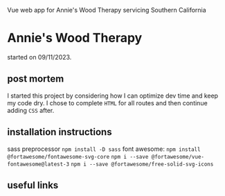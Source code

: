 Vue web app for Annie's Wood Therapy servicing Southern California

# Annie's Wood Therapy

started on 09/11/2023.

## post mortem

I started this project by considering how I can optimize dev time and keep my code dry. I chose to complete `HTML` for all routes and then continue adding `CSS` after.

## installation instructions

sass preprocessor `npm install -D sass`
font awesome:
`npm install @fortawesome/fontawesome-svg-core`
`npm i --save @fortawesome/vue-fontawesome@latest-3`
`npm i --save @fortawesome/free-solid-svg-icons`

## useful links
